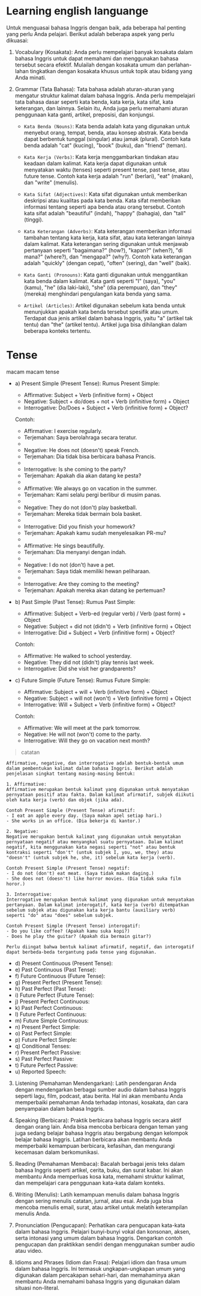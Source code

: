 # Learning english languange

Untuk menguasai bahasa Inggris dengan baik, ada beberapa hal penting yang perlu Anda pelajari. Berikut adalah beberapa aspek yang perlu dikuasai:

1. Vocabulary (Kosakata): Anda perlu mempelajari banyak kosakata dalam bahasa Inggris untuk dapat memahami dan menggunakan bahasa tersebut secara efektif. Mulailah dengan kosakata umum dan perlahan-lahan tingkatkan dengan kosakata khusus untuk topik atau bidang yang Anda minati.

2. Grammar (Tata Bahasa): Tata bahasa adalah aturan-aturan yang mengatur struktur kalimat dalam bahasa Inggris. Anda perlu mempelajari tata bahasa dasar seperti kata benda, kata kerja, kata sifat, kata keterangan, dan lainnya. Selain itu, Anda juga perlu memahami aturan penggunaan kata ganti, artikel, preposisi, dan konjungsi.

    * `Kata Benda (Nouns)`: Kata benda adalah kata yang digunakan untuk menyebut orang, tempat, benda, atau konsep abstrak. Kata benda dapat berbentuk tunggal (singular) atau jamak (plural). Contoh kata benda adalah "cat" (kucing), "book" (buku), dan "friend" (teman).
    
    * `Kata Kerja (Verbs)`: Kata kerja menggambarkan tindakan atau keadaan dalam kalimat. Kata kerja dapat digunakan untuk menyatakan waktu (tenses) seperti present tense, past tense, atau future tense. Contoh kata kerja adalah "run" (berlari), "eat" (makan), dan "write" (menulis).
    
    * `Kata Sifat (Adjectives)`: Kata sifat digunakan untuk memberikan deskripsi atau kualitas pada kata benda. Kata sifat memberikan informasi tentang seperti apa benda atau orang tersebut. Contoh kata sifat adalah "beautiful" (indah), "happy" (bahagia), dan "tall" (tinggi).
    
    * `Kata Keterangan (Adverbs)`: Kata keterangan memberikan informasi tambahan tentang kata kerja, kata sifat, atau kata keterangan lainnya dalam kalimat. Kata keterangan sering digunakan untuk menjawab pertanyaan seperti "bagaimana?" (how?), "kapan?" (when?), "di mana?" (where?), dan "mengapa?" (why?). Contoh kata keterangan adalah "quickly" (dengan cepat), "often" (sering), dan "well" (baik).
    
    * `Kata Ganti (Pronouns)`: Kata ganti digunakan untuk menggantikan kata benda dalam kalimat. Kata ganti seperti "I" (saya), "you" (kamu), "he" (dia laki-laki), "she" (dia perempuan), dan "they" (mereka) menghindari pengulangan kata benda yang sama.
    
    * `Artikel (Articles)`: Artikel digunakan sebelum kata benda untuk menunjukkan apakah kata benda tersebut spesifik atau umum. Terdapat dua jenis artikel dalam bahasa Inggris, yaitu "a" (artikel tak tentu) dan "the" (artikel tentu). Artikel juga bisa dihilangkan dalam beberapa konteks tertentu.


# Tense
macam macam tense

- a)  Present Simple (Present Tense):
    Rumus Present Simple:
    - Affirmative: Subject + Verb (infinitive form) + Object
    - Negative: Subject + do/does + not + Verb (infinitive form) + Object
    - Interrogative: Do/Does + Subject + Verb (infinitive form) + Object?
    
    Contoh:
    * Affirmative: I exercise regularly.
    * Terjemahan: Saya berolahraga secara teratur.
    * 
    * Negative: He does not (doesn't) speak French.
    * Terjemahan: Dia tidak bisa berbicara bahasa Prancis.
    * 
    * Interrogative: Is she coming to the party?
    * Terjemahan: Apakah dia akan datang ke pesta?
    * 
    * Affirmative: We always go on vacation in the summer.
    * Terjemahan: Kami selalu pergi berlibur di musim panas.
    * 
    * Negative: They do not (don't) play basketball.
    * Terjemahan: Mereka tidak bermain bola basket.
    * 
    * Interrogative: Did you finish your homework?
    * Terjemahan: Apakah kamu sudah menyelesaikan PR-mu?
    * 
    * Affirmative: He sings beautifully.
    * Terjemahan: Dia menyanyi dengan indah.
    * 
    * Negative: I do not (don't) have a pet.
    * Terjemahan: Saya tidak memiliki hewan peliharaan.
    * 
    * Interrogative: Are they coming to the meeting?
    * Terjemahan: Apakah mereka akan datang ke pertemuan?


- b)  Past Simple (Past Tense):
    Rumus Past Simple:
    - Affirmative: Subject + Verb-ed (regular verb) / Verb (past form) + Object
    - Negative: Subject + did not (didn't) + Verb (infinitive form) + Object
    - Interrogative: Did + Subject + Verb (infinitive form) + Object?
    
    Contoh:
    - Affirmative: He walked to school yesterday.
    - Negative: They did not (didn't) play tennis last week.
    - Interrogative: Did she visit her grandparents?


- c)  Future Simple (Future Tense):
    Rumus Future Simple:
    - Affirmative: Subject + will + Verb (infinitive form) + Object
    - Negative: Subject + will not (won't) + Verb (infinitive form) + Object
    - Interrogative: Will + Subject + Verb (infinitive form) + Object?
    
    Contoh:
    - Affirmative: We will meet at the park tomorrow.
    - Negative: He will not (won't) come to the party.
    - Interrogative: Will they go on vacation next month?
> catatan

    Affirmative, negative, dan interrogative adalah bentuk-bentuk umum dalam pembentukan kalimat dalam bahasa Inggris. Berikut adalah penjelasan singkat tentang masing-masing bentuk:
    
    1. Affirmative: 
    Affirmative merupakan bentuk kalimat yang digunakan untuk menyatakan pernyataan positif atau fakta. Dalam kalimat afirmatif, subjek diikuti oleh kata kerja (verb) dan objek (jika ada).
    
    Contoh Present Simple (Present Tense) afirmatif:
    - I eat an apple every day. (Saya makan apel setiap hari.)
    - She works in an office. (Dia bekerja di kantor.)
    
    2. Negative:
    Negative merupakan bentuk kalimat yang digunakan untuk menyatakan pernyataan negatif atau menyangkal suatu pernyataan. Dalam kalimat negatif, kita menggunakan kata negasi seperti "not" atau bentuk kontraksi seperti "don't" (untuk subjek I, you, we, they) atau "doesn't" (untuk subjek he, she, it) sebelum kata kerja (verb).
    
    Contoh Present Simple (Present Tense) negatif:
    - I do not (don't) eat meat. (Saya tidak makan daging.)
    - She does not (doesn't) like horror movies. (Dia tidak suka film horor.)
    
    3. Interrogative:
    Interrogative merupakan bentuk kalimat yang digunakan untuk menyatakan pertanyaan. Dalam kalimat interogatif, kata kerja (verb) ditempatkan sebelum subjek atau digunakan kata kerja bantu (auxiliary verb) seperti "do" atau "does" sebelum subjek.
    
    Contoh Present Simple (Present Tense) interogatif:
    - Do you like coffee? (Apakah kamu suka kopi?)
    - Does he play the guitar? (Apakah dia bermain gitar?)
    
    Perlu diingat bahwa bentuk kalimat afirmatif, negatif, dan interogatif dapat berbeda-beda tergantung pada tense yang digunakan.

- d)  Present Continuous (Present Tense):
- e)  Past Continuous (Past Tense): 
- f)  Future Continuous (Future Tense): 
- g)  Present Perfect (Present Tense):
- h)  Past Perfect (Past Tense):
- i)  Future Perfect (Future Tense): 
- j)  Present Perfect Continuous:
- k)  Past Perfect Continuous:
- l)  Future Perfect Continuous:
- m)  Future Simple Continuous:
- n)  Present Perfect Simple:
- o)  Past Perfect Simple:
- p)  Future Perfect Simple:
- q)  Conditional Tenses: 
- r)  Present Perfect Passive: 
- s)  Past Perfect Passive:
- t)  Future Perfect Passive:
- u)  Reported Speech:




3. Listening (Pemahaman Mendengarkan): Latih pendengaran Anda dengan mendengarkan berbagai sumber audio dalam bahasa Inggris seperti lagu, film, podcast, atau berita. Hal ini akan membantu Anda memperbaiki pemahaman Anda terhadap intonasi, kosakata, dan cara penyampaian dalam bahasa Inggris.

4. Speaking (Berbicara): Praktik berbicara bahasa Inggris secara aktif dengan orang lain. Anda bisa mencoba berbicara dengan teman yang juga sedang belajar bahasa Inggris atau bergabung dengan kelompok belajar bahasa Inggris. Latihan berbicara akan membantu Anda memperbaiki kemampuan berbicara, kefasihan, dan mengurangi kecemasan dalam berkomunikasi.

5. Reading (Pemahaman Membaca): Bacalah berbagai jenis teks dalam bahasa Inggris seperti artikel, cerita, buku, dan surat kabar. Ini akan membantu Anda memperluas kosa kata, memahami struktur kalimat, dan mempelajari cara penggunaan kata-kata dalam konteks.

6. Writing (Menulis): Latih kemampuan menulis dalam bahasa Inggris dengan sering menulis catatan, jurnal, atau esai. Anda juga bisa mencoba menulis email, surat, atau artikel untuk melatih keterampilan menulis Anda.

7. Pronunciation (Pengucapan): Perhatikan cara pengucapan kata-kata dalam bahasa Inggris. Pelajari bunyi-bunyi vokal dan konsonan, aksen, serta intonasi yang umum dalam bahasa Inggris. Dengarkan contoh pengucapan dan praktikkan sendiri dengan menggunakan sumber audio atau video.

8. Idioms and Phrases (Idiom dan Frasa): Pelajari idiom dan frasa umum dalam bahasa Inggris. Ini termasuk ungkapan-ungkapan umum yang digunakan dalam percakapan sehari-hari, dan memahaminya akan membantu Anda memahami bahasa Inggris yang digunakan dalam situasi non-literal.
